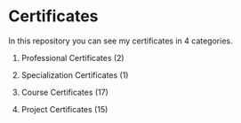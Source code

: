 # Certificates

In this repository you can see my certificates in 4 categories.

1. Professional Certificates (2)

2. Specialization Certificates (1)

3. Course Certificates (17)

4. Project Certificates (15)
